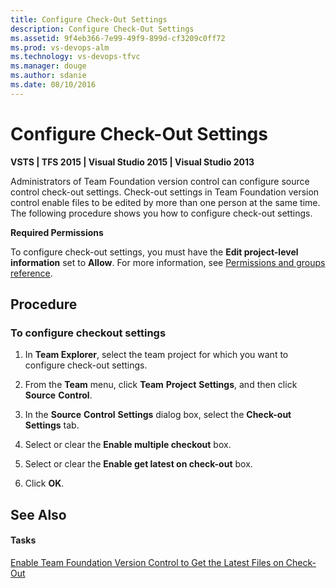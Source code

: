 ```yaml
---
title: Configure Check-Out Settings
description: Configure Check-Out Settings
ms.assetid: 9f4eb366-7e99-49f9-899d-cf3209c0ff72
ms.prod: vs-devops-alm
ms.technology: vs-devops-tfvc
ms.manager: douge
ms.author: sdanie
ms.date: 08/10/2016
---
```


# Configure Check-Out Settings

**VSTS | TFS 2015 | Visual Studio 2015 | Visual Studio 2013**

Administrators of Team Foundation version control can configure source control check-out settings. Check-out settings in Team Foundation version control enable files to be edited by more than one person at the same time. The following procedure shows you how to configure check-out settings.

**Required Permissions**

To configure check-out settings, you must have the **Edit project-level information** set to **Allow**. For more information, see [Permissions and groups reference](../security/permissions.md).
## Procedure
### To configure checkout settings

1.  In **Team Explorer**, select the team project for which you want to configure check-out settings.

2.  From the **Team** menu, click **Team** **Project** **Settings**, and then click **Source** **Control**.

3.  In the **Source** **Control** **Settings** dialog box, select the **Check-out Settings** tab.

4.  Select or clear the **Enable multiple checkout** box.

5.  Select or clear the **Enable get latest on check-out** box.

6.  Click **OK**.

## See Also

#### Tasks

[Enable Team Foundation Version Control to Get the Latest Files on Check-Out](https://msdn.microsoft.com/library/bb385989)
